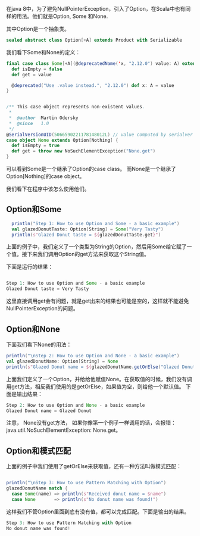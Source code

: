 在java 8中，为了避免NullPointerException，引入了Option，在Scala中也有同样的用法。他们就是Option, Some 和None.

其中Option是一个抽象类。

~~~scala
sealed abstract class Option[+A] extends Product with Serializable 
~~~

我们看下Some和None的定义：

~~~scala
final case class Some[+A](@deprecatedName('x, "2.12.0") value: A) extends Option[A] {
  def isEmpty = false
  def get = value

  @deprecated("Use .value instead.", "2.12.0") def x: A = value
}


/** This case object represents non-existent values.
 *
 *  @author  Martin Odersky
 *  @since   1.0
 */
@SerialVersionUID(5066590221178148012L) // value computed by serialver for 2.11.2, annotation added in 2.11.4
case object None extends Option[Nothing] {
  def isEmpty = true
  def get = throw new NoSuchElementException("None.get")
}
~~~

可以看到Some是一个继承了Option的case class。 而None是一个继承了Option[Nothing]的case object。

我们看下在程序中该怎么使用他们。

## Option和Some
  
~~~scala
  println("Step 1: How to use Option and Some - a basic example")
  val glazedDonutTaste: Option[String] = Some("Very Tasty")
  println(s"Glazed Donut taste = ${glazedDonutTaste.get}")
~~~

上面的例子中，我们定义了一个类型为String的Option，然后用Some给它赋了一个值。接下来我们调用Option的get方法来获取这个String值。

下面是运行的结果：

~~~scala

Step 1: How to use Option and Some - a basic example
Glazed Donut taste = Very Tasty
~~~

这里直接调用get会有问题，就是get出来的结果也可能是空的，这样就不能避免NullPointerException的问题。

## Option和None

下面我们看下None的用法：

~~~scala
println("\nStep 2: How to use Option and None - a basic example")
val glazedDonutName: Option[String] = None
println(s"Glazed Donut name = ${glazedDonutName.getOrElse("Glazed Donut")}")
~~~

上面我们定义了一个Option，并给给他赋值None。在获取值的时候，我们没有调用get方法，相反我们使用的是getOrElse，如果值为空，则给他一个默认值。 下面是输出结果：

~~~scala
Step 2: How to use Option and None - a basic example
Glazed Donut name = Glazed Donut
~~~

注意， None没有get方法， 如果你像第一个例子一样调用的话，会报错：java.util.NoSuchElementException: None.get。

## Option和模式匹配

上面的例子中我们使用了getOrElse来获取值，还有一种方法叫做模式匹配：

~~~scala

println("\nStep 3: How to use Pattern Matching with Option")
glazedDonutName match {
  case Some(name) => println(s"Received donut name = $name")
  case None       => println(s"No donut name was found!")
~~~

这样我们不管Option里面到底有没有值，都可以完成匹配。下面是输出的结果。

~~~scala
Step 3: How to use Pattern Matching with Option
No donut name was found!
~~~

